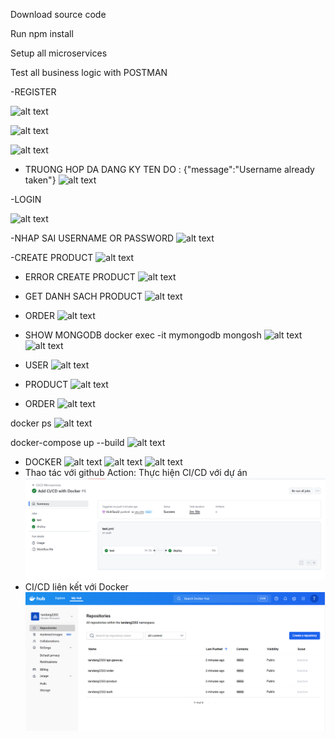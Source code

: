 
Download source code

Run npm install

Setup all microservices

Test all business logic with POSTMAN

-REGISTER

![alt text](public/auth/register_EProject.png)

![alt text](public/auth/login_EProject.png)

![alt text](public/auth/dashboard_EProject.png)

 - TRUONG HOP DA DANG KY TEN DO :
 {"message":"Username already taken"}
 ![alt text](public/auth/register_tontai.png)

-LOGIN

![alt text](public/auth/register_tontai.png)

-NHAP SAI USERNAME OR PASSWORD
![alt text](public/product/error_pw_us.png)

-CREATE PRODUCT
![alt text](public/product/product_EProject.png)

 - ERROR CREATE PRODUCT 
 ![alt text](public/product/error_product.png)

- GET DANH SACH PRODUCT 
![alt text](public/product/GET_Product_EProject.png)

- ORDER 
![alt text](public/product/buy_product.png)
 
- SHOW MONGODB 
docker exec -it mymongodb mongosh
![alt text](public/mongoDB/docker_mongo.png)
![alt text](public/mongoDB/data_mongo.png)
- USER
![alt text](public/mongoDB/user_monggoDB.png)
- PRODUCT
![alt text](public/mongoDB/product_monggoDB.png)
- ORDER
![alt text](public/mongoDB/order_monggoDB.png)

docker ps
![alt text](public/mongoDB/docker_ps.png)

docker-compose up --build
![alt text](public/docker/docker-compose%20up--build.png)
- DOCKER
![alt text](public/docker/docker.png)
![alt text](public/docker/docker_1.png)
![alt text](public/docker/image_docker.png)
- Thao tác với github Action: Thực hiện CI/CD với dự án
![alt text](public/CI_CD_DOCKER/CI_CD.png)
- CI/CD liên kết với Docker
![alt text](public/CI_CD_DOCKER/CI_CD_LK_DOCKER.png) 

